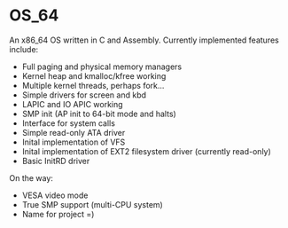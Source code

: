 OS_64
=====

An x86_64 OS written in C and Assembly.
Currently implemented features include:
* Full paging and physical memory managers
* Kernel heap and kmalloc/kfree working
* Multiple kernel threads, perhaps fork...
* Simple drivers for screen and kbd
* LAPIC and IO APIC working
* SMP init (AP init to 64-bit mode and halts)
* Interface for system calls
* Simple read-only ATA driver
* Inital implementation of VFS
* Inital implementation of EXT2 filesystem driver (currently read-only)
* Basic InitRD driver

On the way:
* VESA video mode
* True SMP support (multi-CPU system)
* Name for project =)

